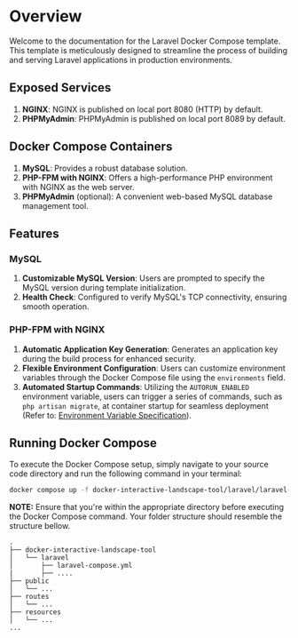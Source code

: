 # Overview

Welcome to the documentation for the Laravel Docker Compose template. This template is meticulously designed to streamline the process of building and serving Laravel applications in production environments.

## Exposed Services

1. **NGINX**: NGINX is published on local port 8080 (HTTP) by default.
2. **PHPMyAdmin**: PHPMyAdmin is published on local port 8089 by default.

## Docker Compose Containers

1. **MySQL**: Provides a robust database solution.
2. **PHP-FPM with NGINX**: Offers a high-performance PHP environment with NGINX as the web server.
3. **PHPMyAdmin** (optional): A convenient web-based MySQL database management tool.

## Features

### MySQL

1. **Customizable MySQL Version**: Users are prompted to specify the MySQL version during template initialization.
2. **Health Check**: Configured to verify MySQL's TCP connectivity, ensuring smooth operation.

### PHP-FPM with NGINX

1. **Automatic Application Key Generation**: Generates an application key during the build process for enhanced security.
2. **Flexible Environment Configuration**: Users can customize environment variables through the Docker Compose file using the `environments` field.
3. **Automated Startup Commands**: Utilizing the `AUTORUN_ENABLED` environment variable, users can trigger a series of commands, such as `php artisan migrate`, at container startup for seamless deployment (Refer to: [Environment Variable Specification](https://serversideup.net/open-source/docker-php/docs/reference/environment-variable-specification)). 

## Running Docker Compose

To execute the Docker Compose setup, simply navigate to your source code directory and run the following command in your terminal:

```bash
docker compose up -f docker-interactive-landscape-tool/laravel/laravel-compose.yml
```

**NOTE:** Ensure that you're within the appropriate directory before executing the Docker Compose command. Your folder structure should resemble the structure bellow.


```
.
├── docker-interactive-landscape-tool
│   └── laravel
│       ├── laravel-compose.yml
|       ├── ....
├── public
│   └── ...
├── routes
│   └── ...
├── resources
│   └── ...
...
```
